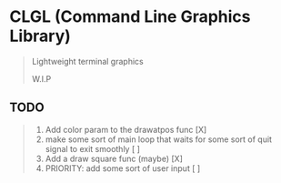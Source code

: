 # CLGL (Command Line Graphics Library)

> Lightweight terminal graphics
>
> W.I.P

## TODO

> 1. Add color param to the drawatpos func [X]
> 2. make some sort of main loop that waits for some sort of
     quit signal to exit smoothly [ ]
> 3. Add a draw square func (maybe) [X]
> 4. PRIORITY: add some sort of user input [ ]
